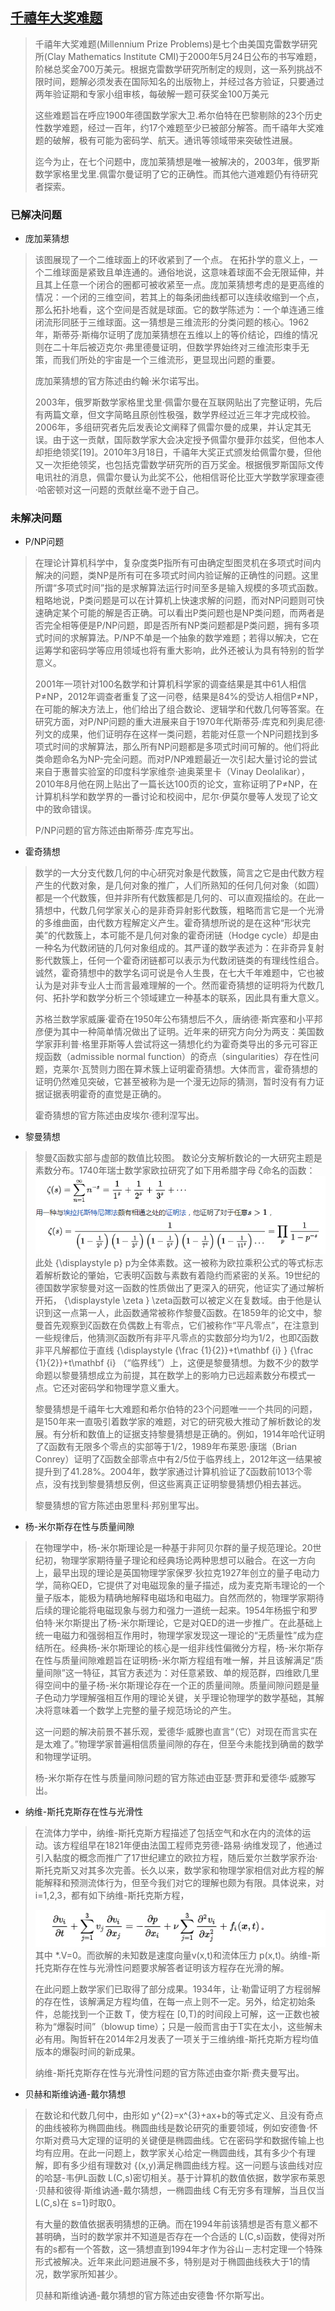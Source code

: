 ## [千禧年大奖难题](https://zh.wikipedia.org/wiki/%E5%8D%83%E7%A6%A7%E5%B9%B4%E5%A4%A7%E7%8D%8E%E9%9B%A3%E9%A1%8C)
> 千禧年大奖难题(Millennium Prize Problems)是七个由美国克雷数学研究所(Clay Mathematics Institute CMI)于2000年5月24日公布的书写难题，阶梯总奖金700万美元。根据克雷数学研究所制定的规则，这一系列挑战不限时间，题解必须发表在国际知名的出版物上，并经过各方验证，只要通过两年验证期和专家小组审核，每破解一题可获奖金100万美元<p>
这些难题旨在呼应1900年德国数学家大卫.希尔伯特在巴黎剔除的23个历史性数学难题，经过一百年，约17个难题至少已被部分解答。而千禧年大奖难题的破解，极有可能为密码学、航天。通讯等领域带来突破性进展。<p>
迄今为止，在七个问题中，庞加莱猜想是唯一被解决的，2003年，俄罗斯数学家格里戈里.佩雷尔曼证明了它的正确性。而其他六道难题仍有待研究者探索。

### 已解决问题
* 庞加莱猜想
> 该图展现了一个二维球面上的环收紧到了一个点。
在拓扑学的意义上，一个二维球面是紧致且单连通的。通俗地说，这意味着球面不会无限延伸，并且其上任意一个闭合的圈都可被收紧至一点。庞加莱猜想考虑的是更高维的情况：一个闭的三维空间，若其上的每条闭曲线都可以连续收缩到一个点，那么拓扑地看，这个空间是否就是球面。它的数学陈述为：一个单连通三维闭流形同胚于三维球面。这一猜想是三维流形的分类问题的核心。1962年，斯蒂芬·斯梅尔证明了庞加莱猜想在五维以上的等价结论，四维的情况则在二十年后被迈克尔·弗里德曼证明，但数学界始终对三维流形束手无策，而我们所处的宇宙是一个三维流形，更显现出问题的重要。<p>
庞加莱猜想的官方陈述由约翰·米尔诺写出。<p>
2003年，俄罗斯数学家格里戈里·佩雷尔曼在互联网贴出了完整证明，先后有两篇文章，但文字简略且原创性极强，数学界经过近三年才完成校验。2006年，多组研究者先后发表论文阐释了佩雷尔曼的成果，并认定其无误。由于这一贡献，国际数学家大会决定授予佩雷尔曼菲尔兹奖，但他本人却拒绝领奖[19]。2010年3月18日，千禧年大奖正式颁发给佩雷尔曼，但他又一次拒绝领奖，也包括克雷数学研究所的百万奖金。根据俄罗斯国际文传电讯社的消息，佩雷尔曼认为此奖不公，他相信哥伦比亚大学数学家理查德·哈密顿对这一问题的贡献丝毫不逊于自己。<p>

### 未解决问题
* P/NP问题
> 在理论计算机科学中，复杂度类P指所有可由确定型图灵机在多项式时间内解决的问题，类NP是所有可在多项式时间内验证解的正确性的问题。这里所谓“多项式时间”指的是求解算法运行时间至多是输入规模的多项式函数。粗略地说，P类问题是可以在计算机上快速求解的问题，而对NP问题则可快速确定某个可能的解是否正确。可以看出P类问题也是NP类问题，而两者是否完全相等便是P/NP问题，即是否所有NP类问题都是P类问题，拥有多项式时间的求解算法。P/NP不单是一个抽象的数学难题；若得以解决，它在运筹学和密码学等应用领域也将有重大影响，此外还被认为具有特别的哲学意义。<p>
2001年一项针对100名数学和计算机科学家的调查结果是其中61人相信P≠NP，2012年调查者重复了这一问卷，结果是84%的受访人相信P≠NP，在可能的解决方法上，他们给出了组合数论、逻辑学和代数几何等答案。在研究方面，对P/NP问题的重大进展来自于1970年代斯蒂芬·库克和列奥尼德·列文的成果，他们证明存在这样一类问题，若能对任意一个NP问题找到多项式时间的求解算法，那么所有NP问题都是多项式时间可解的。他们将此类命题命名为NP-完全问题。而对P/NP难题最近一次引起大量讨论的尝试来自于惠普实验室的印度科学家维奈·迪奥莱里卡（Vinay Deolalikar），2010年8月他在网上贴出了一篇长达100页的论文，宣称证明了P≠NP，在计算机科学和数学界的一番讨论和校阅中，尼尔·伊莫尔曼等人发现了论文中的致命错误。<p>
P/NP问题的官方陈述由斯蒂芬·库克写出。

* 霍奇猜想
> 数学的一大分支代数几何的中心研究对象是代数簇，简言之它是由代数方程产生的代数对象，是几何对象的推广，人们所熟知的任何几何对象（如圆）都是一个代数簇，但并非所有代数簇都是几何的、可以直观描绘的。在此一猜想中，代数几何学家关心的是非奇异射影代数簇，粗略而言它是一个光滑的多维曲面，由代数方程解定义产生。霍奇猜想所说的是在这种“形状完美”的代数簇上，本可能不是几何对象的霍奇闭链（Hodge cycle）却是由一种名为代数闭链的几何对象组成的。其严谨的数学表述为：在非奇异复射影代数簇上，任何一个霍奇闭链都可以表示为代数闭链类的有理线性组合。诚然，霍奇猜想中的数学名词可说是令人生畏，在七大千年难题中，它也被认为是对非专业人士而言最难理解的一个。然而霍奇猜想的证明将为代数几何、拓扑学和数学分析三个领域建立一种基本的联系，因此具有重大意义。<p>
  苏格兰数学家威廉·霍奇在1950年公布猜想后不久，唐纳德·斯宾塞和小平邦彦便为其中一种简单情况做出了证明。近年来的研究方向分为两支：美国数学家菲利普·格里菲斯等人尝试将这一猜想化约为霍奇类导出的多元可容正规函数（admissible normal function）的奇点（singularities）存在性问题，克莱尔·瓦赞则力图在算术簇上证明霍奇猜想。大体而言，霍奇猜想的证明仍然难见突破，它甚至被称为是一个漫无边际的猜测，暂时没有有力证据证据表明霍奇的直觉是正确的。<p>
 霍奇猜想的官方陈述由皮埃尔·德利涅写出。
 
 * 黎曼猜想
 >黎曼ζ函数实部与虚部的数值比较图。
数论分支解析数论的一大研究主题是素数分布。1740年瑞士数学家欧拉研究了如下用希腊字母 ζ命名的函数：
![黎曼猜想](/doc/image/math/liman.png)
此处 {\displaystyle p} p为全体素数。这一被称为欧拉乘积公式的等式标志着解析数论的肇始，它表明ζ函数与素数有着隐约而紧密的关系。19世纪的德国数学家黎曼对这一函数的性质做出了更深入的研究，他证实了通过解析开拓， {\displaystyle \zeta } \zeta函数可以被定义在复数域。由于他是认识到这一点第一人，此函数通常被称作黎曼ζ函数。在1859年的论文中，黎曼首先观察到ζ函数在负偶数上有零点，它们被称作“平凡零点”，在注意到一些规律后，他猜测ζ函数所有非平凡零点的实数部分均为1/2，也即ζ函数非平凡解都位于直线 {\displaystyle {\frac {1}{2}}+t\mathbf {i} } {\frac {1}{2}}+t\mathbf {i} （“临界线”）上，这便是黎曼猜想。为数不少的数学命题以黎曼猜想成立为前提，其在数学上的影响力已远超素数分布模式一点。它还对密码学和物理学意义重大。<p>
黎曼猜想是千禧年七大难题和希尔伯特的23个问题唯一一个共同的问题，是150年来一直吸引着数学家的难题，对它的研究极大推动了解析数论的发展。有分析和数值上的证据支持黎曼猜想是正确的。例如，1914年哈代证明了ζ函数有无限多个零点的实部等于1/2，1989年布莱恩·康瑞（Brian Conrey）证明了ζ函数全部零点中有2/5位于临界线上，2012年这一结果被提升到了41.28%。2004年，数学家通过计算机验证了ζ函数前1013个零点，没有找到黎曼猜想反例，但这些离真正证明黎曼猜想仍相去甚远。<p>
黎曼猜想的官方陈述由恩里科·邦别里写出。

* 杨-米尔斯存在性与质量间隙
> 在物理学中，杨-米尔斯理论是一种基于非阿贝尔群的量子规范理论。20世纪初，物理学家期待量子理论和经典场论两种思想可以融合。在这一方向上，最早出现的理论是英国物理学家保罗·狄拉克1927年创立的量子电动力学，简称QED，它提供了对电磁现象的量子描述，成为麦克斯韦理论的一个量子版本，能极为精确地解释电磁场和电磁力。自然而然的，物理学家期待后续的理论能将电磁现象与弱力和强力一道统一起来。1954年杨振宁和罗伯特·米尔斯提出了杨-米尔斯理论，它是对QED的进一步推广。在此基础上统一电磁力和强弱相互作用时，物理学家发现这一理论的“无质量性”成为症结所在。经典杨-米尔斯理论的核心是一组非线性偏微分方程，杨-米尔斯存在性与质量间隙难题旨在证明杨-米尔斯方程组有唯一解，并且该解满足“质量间隙”这一特征，其官方表述为：对任意紧致、单的规范群，四维欧几里得空间中的量子杨-米尔斯理论存在一个正的质量间隙。质量间隙问题是量子色动力学理解强相互作用的理论关键，关乎理论物理学的数学基础，其解决将意味着一个数学上完整的量子规范场论的产生。<p>
  这一问题的解决前景不甚乐观，爱德华·威滕也直言“（它）对现在而言实在是太难了。”物理学家普遍相信质量间隙的存在，但至今未能找到确凿的数学和物理学证明。<p>
  杨-米尔斯存在性与质量间隙问题的官方陈述由亚瑟·贾菲和爱德华·威滕写出。<p>

* 纳维-斯托克斯存在性与光滑性
> 在流体力学中，纳维-斯托克斯方程描述了包括空气和水在内的流体的运动。该方程组早在1821年便由法国工程师克劳德-路易·纳维发现了，他通过引入黏度的概念而推广了17世纪建立的欧拉方程，随后爱尔兰数学家乔治·斯托克斯又对其多次完善。长久以来，数学家和物理学家相信对此方程的解能解释和预测流体行为，但至今我们对它的理解也颇为有限。具体说来，对i=1,2,3，都有如下纳维-斯托克斯方程，<p>
![纳维-斯托克斯存在性与光滑性](/doc/image/math/naweisituokesi.png)
  其中 *.V=0。而欲解的未知数是速度向量v(x,t)和流体压力 p(x,t)。纳维-斯托克斯存在性与光滑性问题要求解答者证明该方程存在光滑的解。<p>
  在此问题上数学家们已取得了部分成果。1934年，让·勒雷证明了方程弱解的存在性，该解满足方程均值，在每一点上则不一定。另外，给定初始条件，总能找到一个正数  T，使方程在 [0,T)的时间段上可解，这一正数也被称为“爆裂时间”（blowup time）；只是一般而言由于T实在太小，这些解未必有用。陶哲轩在2014年2月发表了一项关于三维纳维-斯托克斯方程均值版本的爆裂时间的新成果。<p>
  纳维-斯托克斯存在性与光滑性问题的官方陈述由查尔斯·费夫曼写出。
  
* 贝赫和斯维讷通-戴尔猜想
> 在数论和代数几何中，由形如 y^{2}=x^{3}+ax+b的等式定义、且没有奇点的曲线被称为椭圆曲线。椭圆曲线是数论研究的重要领域，例如安德鲁·怀尔斯对费马大定理的证明的关键便是椭圆曲线。它在密码学和数据传输上也均有应用。在此一问题上，数学家关心给定一椭圆曲线，其有多少个有理解，即有多少组有理数对 {(x,y)满足椭圆曲线方程。这一问题与该曲线对应的哈瑟-韦伊L函数  L(C,s)密切相关。基于计算机的数值依据，数学家布莱恩·贝赫和彼得·斯维讷通-戴尔猜想，一椭圆曲线 C有无穷多有理解，当且仅当 L(C,s)在 s=1}时取0。<p>
 有大量的数值依据表明猜想的正确。而在1994年前该猜想是否有意义都不甚明确，当时的数学家并不知道是否存在一个合适的 L(C,s)函数，使得对所有的s都有一个答数，这一猜想直到1994年才作为谷山－志村定理一个特殊形式被解决。近年来此问题进展不多，特别是对于椭圆曲线秩大于1的情况，数学家所知甚少。<p>
 贝赫和斯维讷通-戴尔猜想的官方陈述由安德鲁·怀尔斯写出。<p>